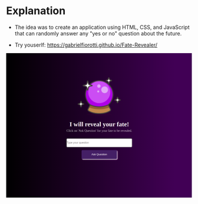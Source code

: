 # Explanation

- The idea was to create an application using HTML, CSS, and JavaScript that can randomly answer any "yes or no" question about the future.

- Try youserlf: https://gabrielfiorotti.github.io/Fate-Revealer/


<img src="./application.png">
